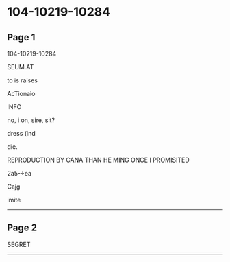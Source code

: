 # 104-10219-10284

## Page 1

104-10219-10284

SEUM.AT

to is raises

AcTionaio

INFO

no, i on, sire, sit?

dress (ind

die.

REPRODUCTION BY CANA THAN HE MING ONCE I PROMISITED

2a5-÷ea

Cajg

imite

---

## Page 2

SEGRET

---


